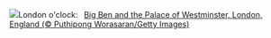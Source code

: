 ![](https://www.bing.com/th?id=OHR.LondonParliament_EN-US7213846564_UHD.jpg&w=1000)London o'clock:&nbsp;&ensp;[Big Ben and the Palace of Westminster, London, England (© Puthipong Worasaran/Getty Images)](https://www.bing.com/th?id=OHR.LondonParliament_EN-US7213846564_UHD.jpg)
<br><br/>
